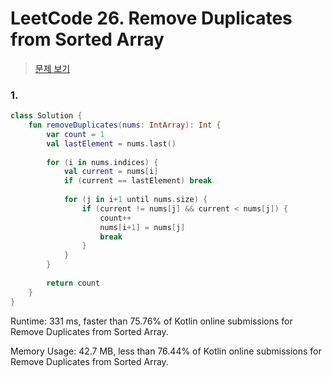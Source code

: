 # LeetCode 26. Remove Duplicates from Sorted Array

> [문제 보기](https://leetcode.com/problems/remove-duplicates-from-sorted-array/)

### 1.

```kotlin
class Solution {
    fun removeDuplicates(nums: IntArray): Int {
        var count = 1
        val lastElement = nums.last()
        
        for (i in nums.indices) {
            val current = nums[i]
            if (current == lastElement) break
            
            for (j in i+1 until nums.size) {
                if (current != nums[j] && current < nums[j]) {
                    count++
                    nums[i+1] = nums[j]
                    break
                }
            }
        }
        
        return count
    }
}
```

Runtime: 331 ms, faster than 75.76% of Kotlin online submissions for Remove Duplicates from Sorted Array.

Memory Usage: 42.7 MB, less than 76.44% of Kotlin online submissions for Remove Duplicates from Sorted Array.